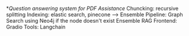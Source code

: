 **Question answering system for PDF Assistance*
Chuncking: recursive splitting
Indexing: elastic search, pinecone --> Ensemble
Pipeline: Graph Search using Neo4j if the node doesn't exist Ensemble RAG
Frontend: Gradio
Tools: Langchain








